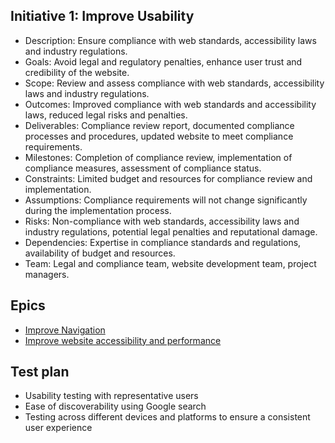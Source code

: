 ## Initiative 1: Improve Usability

* Description: Ensure compliance with web standards, accessibility laws and industry regulations.
* Goals: Avoid legal and regulatory penalties, enhance user trust and credibility of the website.
* Scope: Review and assess compliance with web standards, accessibility laws and industry regulations.
* Outcomes: Improved compliance with web standards and accessibility laws, reduced legal risks and penalties.
* Deliverables: Compliance review report, documented compliance processes and procedures, updated website to meet compliance requirements.
* Milestones: Completion of compliance review, implementation of compliance measures, assessment of compliance status.
* Constraints: Limited budget and resources for compliance review and implementation.
* Assumptions: Compliance requirements will not change significantly during the implementation process.
* Risks: Non-compliance with web standards, accessibility laws and industry regulations, potential legal penalties and reputational damage.
* Dependencies: Expertise in compliance standards and regulations, availability of budget and resources.
* Team: Legal and compliance team, website development team, project managers.

## Epics
* [Improve Navigation](epics/epic_1.2.md)
* [Improve website accessibility and performance](epics/epic_1.2.md)

## Test plan
* Usability testing with representative users
* Ease of discoverability using Google search
* Testing across different devices and platforms to ensure a consistent user experience
